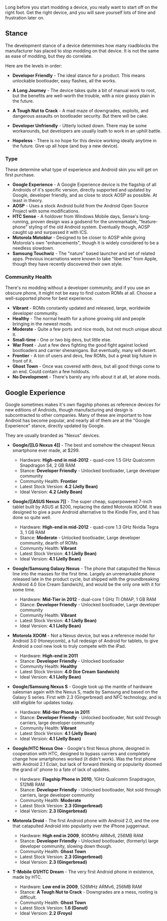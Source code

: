Long before you start modding a device, you really want to start off on the right foot. Get the right device, and you will save yourself lots of time and frustration later on.

## Stance

The development stance of a device determines how many roadblocks the manufacturer has placed to stop modding on that device. It is not the same as ease of modding, but they do correlate.

Here are the levels in order:

* **Developer Friendly** - The ideal stance for a product. This means unlockable bootloader, easy flashes, all the works.
* **A Long Journey** - The device takes quite a bit of manual work to root, but the benefits are well-worth the trouble, with a nice grassy plain in the future.
* **A Tough Nut to Crack** - A mad maze of downgrades, exploits, and dangerous assaults on bootloader security. But there will be cake.

* **Developer Unfriendly** - Utterly locked down. There may be some workarounds, but developers are usually loath to work in an uphill battle.
* **Hopeless** - There is no hope for this device working ideally anytime in the future. Give up all hope (and buy a new device).

### Type

These determine what type of experience and Android skin you will get on first purchase.

* **Google Experience** - A Google Experience device is the flagship of all Androids of it's specific version, directly supported and updated by Google, developer friendly, and as close to stock AOSP as possible. At least in theory.
* **AOSP** - Uses a stock Android build from the Android Open Source Project with some modifications.
* **HTC Sense** - A holdover from Windows Mobile days, Sense's long-running, proven design was a godsend for the unremarkable, "feature-phone" styling of the old Android system. Eventually though, AOSP caught up and surpassed it with ICS.
* **Motorola Motoblur** - Designed to be closer to AOSP while giving Motorola's own "enhancements", though it is widely considered to be a needless slowdown.
* **Samsung Touchwiz** - The "nature" based launcher and set of related apps. Previous incarnations were known to take "liberties" from Apple, though they have recently discovered their own style.

### Community Health

There's no modding without a developer community, and if you use an obscure phone, it might not be easy to find custom ROMs at all. Choose a well-supported phone for best experience.

* **Vibrant** - ROMs constantly updated and released, large, worldwide developer community.
* **Healthy** - The normal health for a phone growing old and people bringing in the newest mods.
* **Moderate** - Quite a few ports and nice mods, but not much unique about it.
* **Small-time** - One or two big devs, but little else.
* **War Front** - Just a few devs fighting the good fight against locked bootloaders and carrier shenanigans. But eventually, many will desert.
* **Frontier** - A ton of users and devs, few ROMs, but a great big future in front of it.
* **Ghost Town** - Once was covered with devs, but all good things come to an end. Could contain a few holdouts.
* **No Development** - There's barely any info about it at all, let alone mods.

## Google Experience

Google sometimes makes it's own flagship phones as reference devices for new editions of Androids, though manufacturing and design is subcontracted to other companies. Many of these are important to how Android has become popular, and nearly all of them are at the "Google Experience" stance, directly updated by Google.

They are usually branded as "Nexus" devices.

* **Google/[[LG Nexus 4]]** - The best and somehow the cheapest Nexus smartphone ever made, at $299. 
	* Hardware: **High-end in mid-2012** - quad-core 1.5 GHz Qualcomm Snapdragon S4, 2 GB RAM
  * Stance: **Developer Friendly** - Unlocked bootloader, Large developer community
  * Community Health: **Frontier**
  * Latest Stock Version: **4.2 (Jelly Bean)**
  * Ideal Version: **4.2 (Jelly Bean)**

* **Google/[[ASUS Nexus 7]]** - The super cheap, superpowered 7-inch tablet built by ASUS at $200, replacing the dated Motorola XOOM. It was designed to give a pure Android alternative to the Kindle Fire, and it has done so quite well.
	* Hardware: **High-end in mid-2012** - quad-core 1.3 GHz Nvidia Tegra 3, 1 GB RAM
  * Stance: **Moderate** - Unlocked bootloader, Large developer community, dearth of ROMs
  * Community Health: **Vibrant**
  * Latest Stock Version: **4.1 (Jelly Bean)**
  * Ideal Version: **4.1 (Jelly Bean)**

* **Google/Samsung Galaxy Nexus** - The phone that catapulted the Nexus line into the masses for the first time. Largely an unremarkable phone released late in the product cycle, but shipped with the groundbreaking Android 4.0 (Ice Cream Sandwich), and would be the only one with it for some time.
  * Hardware: **Mid-Tier in 2012** - dual-core 1 GHz TI OMAP, 1 GB RAM
  * Stance: **Developer Friendly** - Unlocked bootloader, Large developer community
  * Community Health: **Vibrant**
  * Latest Stock Version: **4.1 (Jelly Bean)**
  * Ideal Version: **4.1 (Jelly Bean)**
  
* **Motorola XOOM** - Not a Nexus device, but was a reference model for Android 3.0 (Honeycomb), a full redesign of Android for tablets, to give Android a cool new look to truly compete with the iPad.
  * Hardware: **High-end in 2011**
  * Stance: **Developer Friendly** - Unlocked bootloader
  * Community Health: **Healthy**
  * Latest Stock Version: **4.0 (Ice Cream Sandwich)**
  * Ideal Version: **4.1 (Jelly Bean)**
  
* **Google/Samsung Nexus S** - Google took up the mantle of hardware salesman again with the Nexus S, made by Samsung and based on the Galaxy S series. First with 2.3 (Gingerbread) and NFC technology, and is still eligible for updates today.
  * Hardware: **Mid-tier Phone in 2011**
  * Stance: **Developer Friendly** - Unlocked bootloader, Not sold through carriers, large developer community
  * Community Health: **Vibrant**
  * Latest Stock Version: **4.1 (Jelly Bean)**
  * Ideal Version: **4.1 (Jelly Bean)**
  
* **Google/HTC Nexus One** - Google's first Nexus phone, designed in cooperation with HTC, designed to bypass carriers and completely change how smartphones worked (it didn't work). Was the first phone with Android 2.1 Eclair, but lack of forward thinking or popularity doomed the grand ol' phone to a fate of lack of updates.
  * Hardware: **Flagship Phone in 2010**, 1GHz Qualcomm Snapdragon, 512MB RAM
  * Stance: **Developer Friendly** - Unlocked bootloader, Not sold through carriers, large developer community
  * Community Health: **Moderate**
  * Latest Stock Version: **2.3 (Gingerbread)**
  * Ideal Version: **2.3 (Gingerbread)**
  
* **Motorola Droid** - The first Android phone with Android 2.0, and the one that catapulted Android into popularity over the iPhone juggernaut.
  * Hardware: **High end in 2009**, 800MHz ARMv6, 256MB RAM
  * Stance: **Developer Friendly** - Unlocked bootloader, (formerly) large developer community, slowing down though.
  * Community Health: **Ghost Town**
  * Latest Stock Version: **2.3 (Gingerbread)**
  * Ideal Version: **2.3 (Gingerbread)**
  
* **T-Mobile G1/HTC Dream** - The very first Android phone in existence, made by HTC.
  * Hardware: **Low end in 2009**, 526MHz ARMv6, 256MB RAM
  * Stance: **A Tough Nut to Crack** - Downgrades are a mess, rooting is difficult.
  * Community Health: **Ghost Town**
  * Latest Stock Version: **1.6 (Donut)**
  * Ideal Version: **2.2 (Froyo)**
